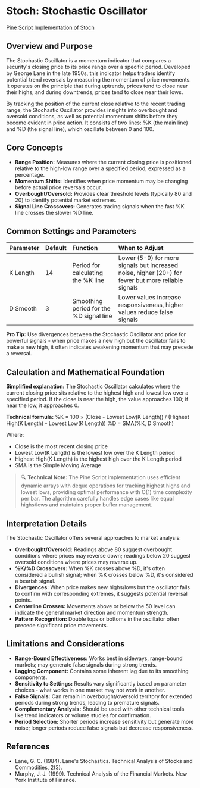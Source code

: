 # Stoch: Stochastic Oscillator

[Pine Script Implementation of Stoch](https://github.com/mihakralj/pinescript/blob/main/indicators/volatility/stoch.pine)

## Overview and Purpose

The Stochastic Oscillator is a momentum indicator that compares a security's closing price to its price range over a specific period. Developed by George Lane in the late 1950s, this indicator helps traders identify potential trend reversals by measuring the momentum of price movements. It operates on the principle that during uptrends, prices tend to close near their highs, and during downtrends, prices tend to close near their lows.

By tracking the position of the current close relative to the recent trading range, the Stochastic Oscillator provides insights into overbought and oversold conditions, as well as potential momentum shifts before they become evident in price action. It consists of two lines: %K (the main line) and %D (the signal line), which oscillate between 0 and 100.

## Core Concepts

* **Range Position:** Measures where the current closing price is positioned relative to the high-low range over a specified period, expressed as a percentage.
* **Momentum Shifts:** Identifies when price momentum may be changing before actual price reversals occur.
* **Overbought/Oversold:** Provides clear threshold levels (typically 80 and 20) to identify potential market extremes.
* **Signal Line Crossovers:** Generates trading signals when the fast %K line crosses the slower %D line.

## Common Settings and Parameters

| Parameter | Default | Function | When to Adjust |
| :-------- | :------ | :------- | :------------ |
| K Length | 14 | Period for calculating the %K line | Lower (5-9) for more signals but increased noise, higher (20+) for fewer but more reliable signals |
| D Smooth | 3 | Smoothing period for the %D signal line | Lower values increase responsiveness, higher values reduce false signals |

**Pro Tip:** Use divergences between the Stochastic Oscillator and price for powerful signals - when price makes a new high but the oscillator fails to make a new high, it often indicates weakening momentum that may precede a reversal.

## Calculation and Mathematical Foundation

**Simplified explanation:**
The Stochastic Oscillator calculates where the current closing price sits relative to the highest high and lowest low over a specified period. If the close is near the high, the value approaches 100; if near the low, it approaches 0.

**Technical formula:**
%K = 100 × (Close - Lowest Low(K Length)) / (Highest High(K Length) - Lowest Low(K Length))
%D = SMA(%K, D Smooth)

Where:

* Close is the most recent closing price
* Lowest Low(K Length) is the lowest low over the K Length period
* Highest High(K Length) is the highest high over the K Length period
* SMA is the Simple Moving Average

> 🔍 **Technical Note:** The Pine Script implementation uses efficient dynamic arrays with deque operations for tracking highest highs and lowest lows, providing optimal performance with O(1) time complexity per bar. The algorithm carefully handles edge cases like equal highs/lows and maintains proper buffer management.

## Interpretation Details

The Stochastic Oscillator offers several approaches to market analysis:

* **Overbought/Oversold:** Readings above 80 suggest overbought conditions where prices may reverse down; readings below 20 suggest oversold conditions where prices may reverse up.
* **%K/%D Crossovers:** When %K crosses above %D, it's often considered a bullish signal; when %K crosses below %D, it's considered a bearish signal.
* **Divergences:** When price makes new highs/lows but the oscillator fails to confirm with corresponding extremes, it suggests potential reversal points.
* **Centerline Crosses:** Movements above or below the 50 level can indicate the general market direction and momentum strength.
* **Pattern Recognition:** Double tops or bottoms in the oscillator often precede significant price movements.

## Limitations and Considerations

* **Range-Bound Effectiveness:** Works best in sideways, range-bound markets; may generate false signals during strong trends.
* **Lagging Component:** Contains some inherent lag due to its smoothing components.
* **Sensitivity to Settings:** Results vary significantly based on parameter choices - what works in one market may not work in another.
* **False Signals:** Can remain in overbought/oversold territory for extended periods during strong trends, leading to premature signals.
* **Complementary Analysis:** Should be used with other technical tools like trend indicators or volume studies for confirmation.
* **Period Selection:** Shorter periods increase sensitivity but generate more noise; longer periods reduce false signals but decrease responsiveness.

## References

* Lane, G. C. (1984). Lane's Stochastics. Technical Analysis of Stocks and Commodities, 2(3).
* Murphy, J. J. (1999). Technical Analysis of the Financial Markets. New York Institute of Finance.
